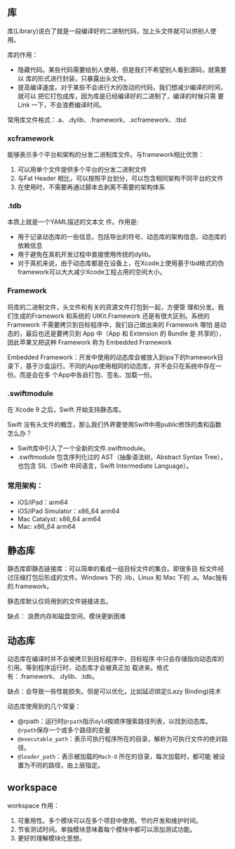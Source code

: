 ## 库

库(Library)说⽩了就是⼀段编译好的⼆进制代码，加上头⽂件就可以供别⼈使⽤。

库的作用：

- 隐藏代码。某些代码需要给别⼈使⽤，但是我们不希望别⼈看到源码，就需要以 库的形式进⾏封装，只暴露出头⽂件。
- 提高编译速度。对于某些不会进⾏⼤的改动的代码，我们想减少编译的时间，就可以 把它打包成库，因为库是已经编译好的⼆进制了，编译的时候只需 要 Link ⼀下，不会浪费编译时间。

常用库文件格式：.a、.dylib、.framework、.xcframework、.tbd

### xcframework

能够表示多个平台和架构的分发二进制库文件。与framework相比优势：

1. 可以用单个文件提供多个平台的分发二进制文件
2. 与Fat Header 相比，可以按照平台划分，可以包含相同架构不同平台的文件
3. 在使用时，不需要再通过脚本去剥离不需要的架构体系

### .tdb 

本质上就是⼀个YAML描述的⽂本⽂ 件。作⽤是:

- ⽤于记录动态库的⼀些信息，包括导出的符号、动态库的架构信息、动态库的依赖信息
- ⽤于避免在真机开发过程中直接使⽤传统的dylib。
- 对于真机来说，由于动态库都是在设备上，在Xcode上使⽤基于tbd格式的伪 framework可以⼤⼤减少Xcode工程占用的空间⼤⼩。

### Framework

将库的⼆进制⽂件，头⽂件和有关的资源⽂件打包到⼀起，⽅便管 理和分发。我们生成的Framework 和系统的 UIKit.Framework 还是有很⼤区别。系统的 Framework 不需要拷⻉到⽬标程序中，我们⾃⼰做出来的 Framework 哪怕 是动态的，最后也还是要拷⻉到 App 中（App 和 Extension 的 Bundle 是 共享的），因此苹果⼜把这种 Framework 称为 Embedded Framework

Embedded Framework：开发中使⽤的动态库会被放⼊到ipa下的framework⽬录下，基于沙盒运⾏。不同的App使⽤相同的动态库，并不会只在系统中存在⼀份。⽽是会在多 个App中各⾃打包、签名、加载⼀份。

### .swiftmodule

在 Xcode 9 之后，Swift 开始⽀持静态库。

Swift 没有头⽂件的概念，那么我们外界要使⽤Swift中⽤public修饰的类和函数 怎么办？

- Swift库中引⼊了⼀个全新的⽂件.swiftmodule。
- .swiftmodule 包含序列化过的 AST（抽象语法树，Abstract Syntax Tree），也包含 SIL（Swift 中间语⾔，Swift Intermediate Language）。

### 常用架构：

- iOS/iPad：arm64
- iOS/iPad Simulator：x86_64 arm64
- Mac Catalyst: x86_64 arm64
- Mac: x86_64 arm64

## 静态库

静态库即静态链接库：可以简单的看成⼀组⽬标⽂件的集合。即很多⽬ 标⽂件经过压缩打包后形成的⽂件。Windows 下的 .lib，Linux 和 Mac 下的 .a。Mac独有的.framework。

静态库默认仅将⽤到的⽂件链接进去。

缺点： 浪费内存和磁盘空间，模块更新困难

## 动态库

动态库在编译时并不会被拷⻉到⽬标程序中，⽬标程序 中只会存储指向动态库的引⽤。等到程序运⾏时，动态库才会被真正加 载进来。格式有：.framework、.dylib、.tdb。

缺点：会导致⼀些性能损失。但是可以优化，⽐如延迟绑定(Lazy Binding)技术

动态库使用到的几个常量：

- @rpath：运⾏时`@rpath`指示`dyld`按顺序搜索路径列表，以找到动态库。 `@rpath`保存⼀个或多个路径的变量
- `@executable_path`：表示可执⾏程序所在的⽬录，解析为可执⾏⽂件的绝对路径。
- `@loader_path`：表示被加载的`Mach-O` 所在的⽬录，每次加载时，都可能 被设置为不同的路径，由上层指定。

## workspace

workspace 作用：

1. 可重⽤性。多个模块可以在多个项⽬中使⽤。节约开发和维护时间。
2. 节省测试时间。单独模块意味着每个模块中都可以添加测试功能。
3. 更好的理解模块化思想。